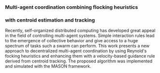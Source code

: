 ### Multi-agent coordination combining flocking heuristics
### with centroid estimation and tracking

Recently, self-organized distributed computing has developed great appeal in the field of controlling multi-agent systems. Simple interaction rules lead to the emergence of collective behavior and give access to a huge spectrum of tasks such a swarm can perform. This work presents a new approach to decentralized multi-agent coordination by using Reynold's focking heuristics and enhancing them with a velocity-based guidance rule derived from centroid tracking. The proposed algorithm was implemented and simulated with the MASON framework.
